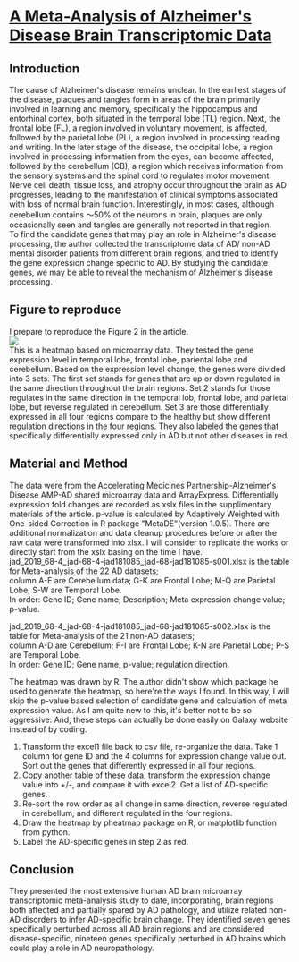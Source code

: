 # [A Meta-Analysis of Alzheimer's Disease Brain Transcriptomic Data](https://www.ncbi.nlm.nih.gov/pmc/articles/PMC6484273/)

##  Introduction
The cause of Alzheimer's disease remains unclear. In the earliest stages of the disease, plaques and tangles form in areas of the brain primarily involved in learning and memory, specifically the hippocampus and entorhinal cortex, both situated in the temporal lobe (TL) region. Next, the frontal lobe (FL), a region involved in voluntary movement, is affected, followed by the parietal lobe (PL), a region involved in processing reading and writing. In the later stage of the disease, the occipital lobe, a region involved in processing information from the eyes, can become affected, followed by the cerebellum (CB), a region which receives information from the sensory systems and the spinal cord to regulates motor movement. Nerve cell death, tissue loss, and atrophy occur throughout the brain as AD progresses, leading to the manifestation of clinical symptoms associated with loss of normal brain function. Interestingly, in most cases, although cerebellum contains ～50% of the neurons in brain, plaques are only occasionally seen and tangles are generally not reported in that region.  
To find the candidate genes that may play an role in Alzheimer's disease processing, the author collected the transcriptome data of AD/ non-AD mental disorder patients from different brain regions, and tried to identify the gene expression change specific to AD. By studying the candidate genes, we may be able to reveal the mechanism of Alzheimer's disease processing. 

## Figure to reproduce
I prepare to reproduce the Figure 2 in the article.  
![](https://www.ncbi.nlm.nih.gov/corecgi/tileshop/tileshop.fcgi?p=PMC3&id=544369&s=87&r=1&c=1)  
This is a heatmap based on microarray data. They tested the gene expression level in temporal lobe, frontal lobe, pariental lobe and cerebellum. Based on the expression level change, the genes were divided into 3 sets. The first set stands for genes that are up or down regulated in the same direction throughout the brain regions. Set 2 stands for those regulates in the same direction in the temporal lob, frontal lobe, and parietal lobe, but reverse regulated in cerebellum. Set 3 are those differentially expressed in all four regions compare to the healthy but show different regulation directions in the four regions. They also labeled the genes that specifically differentially expressed only in AD but not other diseases in red.

## Material and Method
The data were from the Accelerating Medicines Partnership-Alzheimer's Disease AMP-AD shared microarray data and ArrayExpress. Differentially expression fold changes are recorded as xslx files in the supplimentary materials of the article. p-value is calculated by Adaptively Weighted with One-sided Correction in R package "MetaDE"(version 1.0.5). 
There are additional normalization and data cleanup procedures before or after the raw data were transformed into xlsx. I will consider to replicate the works or directly start from the xslx basing on the time I have.  
jad_2019_68-4_jad-68-4-jad181085_jad-68-jad181085-s001.xlsx is the table for Meta-analysis of the 22 AD datasets;  
column A-E are Cerebellum data; G-K are Frontal Lobe; M-Q are Parietal Lobe; S-W are Temporal Lobe.  
In order: Gene ID; Gene name; Description; Meta expression change value; p-value.  

jad_2019_68-4_jad-68-4-jad181085_jad-68-jad181085-s002.xlsx is the table for Meta-analysis of the 21 non-AD datasets;  
column A-D are Cerebellum; F-I are Frontal Lobe; K-N are Parietal Lobe; P-S are Temporal Lobe.  
In order: Gene ID; Gene name; p-value; regulation direction.  

The heatmap was drawn by R. The author didn't show which package he used to generate the heatmap, so here're the ways I found. In this way, I will skip the p-value based selection of candidate gene and calculation of meta expression value. As I am quite new to this, it's better not to be so aggressive. And, these steps can actually be done easily on Galaxy website instead of by coding.
1. Transform the excel1 file back to csv file, re-organize the data. Take 1 column for gene ID and the 4 columns for expression change value out. Sort out the genes that differently expressed in all four regions.  
2. Copy another table of these data, transform the expression change value into +/-, and compare it with excel2. Get a list of AD-specific genes.  
3. Re-sort the row order as all change in same direction, reverse regulated in cerebellum, and different regulated in the four regions.  
4. Draw the heatmap by pheatmap package on R, or matplotlib function from python.  
5. Label the AD-specific genes in step 2 as red.  

## Conclusion
They presented the most extensive human AD brain microarray transcriptomic meta-analysis study to date, incorporating, brain regions both affected and partially spared by AD pathology, and utilize related non-AD disorders to infer AD-specific brain change. They identified seven genes specifically perturbed across all AD brain regions and are considered disease-specific, nineteen genes specifically perturbed in AD brains which could play a role in AD neuropathology.
